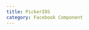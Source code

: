 ```yaml
---
title: PickerIOS
category: Facebook Component
---
```

<!-- Generated by documentation.js. Update this documentation by updating the source code. -->
